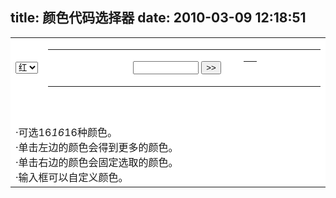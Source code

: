 title: 颜色代码选择器
date: 2010-03-09 12:18:51
---

<table align="center" bgcolor="#dddddd" border="0" cellpadding="3" cellspacing="1" width="350">
	<tbody>
		<tr bgcolor="#ffffff">
			<td align="middle" width="10%">
				<select name="select1" onchange="selectchg(this.value)"> <option selected="selected" value="1">红</option> <option value="2">绿</option> <option value="3">蓝</option> <option value="4">灰</option></select></td>
			<td align="middle" width="90%">
				<table border="0" cellpadding="0" cellspacing="0" width="100%">
					<tbody>
						<tr>
							<td align="right">
								<input class="memo" name="text1" size="10" /> <input class="button" name="Button2" onclick="choosecolor()" type="button" value=">>" /></td>
							<td align="right" width="3%">
								&nbsp;</td>
							<td width="30%">
								<table border="0" cellpadding="0" cellspacing="1" class="cursorcross" height="20" width="40">
									<tbody>
										<tr>
											<td bgcolor="#ffffff" id="customcolor" onmouseover="showcolor(this)">
												&nbsp;</td>
										</tr>
									</tbody>
								</table>
							</td>
						</tr>
					</tbody>
				</table>
			</td>
		</tr>
		<tr bgcolor="#ffffff">
			<td align="middle" width="10%">
				<table border="0" cellpadding="0" cellspacing="1" class="cursorhand" id="tableleft">
<SCRIPT language=VBScript>
function hexit(which)
hexit=hex(which)
end function
</SCRIPT><SCRIPT language=JavaScript>
for(i=0;i<=15;++i)
{document.write('<tr><td align="center">'+ hexit(0+i*17) +'</td><td id="tdleft' + i +'" bgcolor="rgb('+ (0+i*17) + ',0,0)" width="15" height="15" onclick="changeright(this.num)" onmouseover="showcolor(this)"></td></tr>')
 document.all['tdleft' + i].num=i
}
</SCRIPT>					<tbody>
					</tbody>
				</table>
			</td>
			<td align="middle" width="90%">
				<table border="0" cellpadding="0" cellspacing="1" class="cursorcross" id="tableleft">
<SCRIPT language=JavaScript>
document.write('<tr><td></td>')
for(i=0;i<=15;++i)
{document.write('<td align="center">'+ hexit(0+i*17) +'</td>')}
document.write('</tr>')

for(i=0;i<=15;++i)
{document.write('<tr>')
 document.write('<td align="center">'+ hexit(0+i*17) +'</td>')
 for(j=0;j<=15;++j)
  {document.write('<td id="tdrightr' + i + 'c' + j +'" bgcolor="rgb(0,'+ (0+i*17) + ',' + (0+j*17) + ')" width="15" height="15" onmouseover="showcolor(this)" onclick="clickright(this)"></td>')}
 document.write('</tr>')
}

</SCRIPT>					<tbody>
					</tbody>
				</table>
			</td>
		</tr>
		<tr bgcolor="#ffffff">
			<td colspan="2" height="20">
				&middot;可选16*16*16种颜色。<br />
				&middot;单击左边的颜色会得到更多的颜色。<br />
				&middot;单击右边的颜色会固定选取的颜色。 <br />
				&middot;输入框可以自定义颜色。</td>
		</tr>
	</tbody>
</table>
<SCRIPT language=JavaScript>
function selectchg(which)
{switch(which)
  {case '1' :leftR();break;
   case '2' :leftG();break;
   case '3' :leftB();break;
   case '4' :leftA();break;
  }
}
function leftR()
{for(i=0;i<=15;++i)
   {document.all['tdleft'+i].bgColor='rgb('+ (0+i*17) + ',0,0)'}
 rightR(0)
}
function leftG()
{for(i=0;i<=15;++i)
   {document.all['tdleft'+i].bgColor='rgb(0,'+ (0+i*17) + ',0)'}
 rightG(0)
}
function leftB()
{for(i=0;i<=15;++i)
   {document.all['tdleft'+i].bgColor='rgb(0,0,'+ (0+i*17) + ')'}
 rightB(0)
}
function leftA()
{for(i=0;i<=15;++i)
   {document.all['tdleft'+i].bgColor='rgb('+ (0+i*17) + ','+ (0+i*17) + ','+ (0+i*17) + ')'}
 rightA()
}
function rightR(which)
{for(i=0;i<=15;++i)
   {for(j=0;j<=15;++j)
     {document.all['tdrightr' + i + 'c' + j].bgColor='rgb(' + (0+which*17) + ',' + (0+i*17) + ','+ (0+j*17) + ')'}
    }
}
function rightG(which)
{for(i=0;i<=15;++i)
   {for(j=0;j<=15;++j)
     {document.all['tdrightr' + i + 'c' + j].bgColor='rgb(' + (0+i*17) + ',' + (0+which*17) +  ',' + (0+j*17) + ')'}
    }
}
function rightB(which)
{for(i=0;i<=15;++i)
   {for(j=0;j<=15;++j)
     {document.all['tdrightr' + i + 'c' + j].bgColor='rgb(' + (0+i*17) + ','+ (0+j*17)+ ',' + (0+which*17) + ')'}
    }
}
function rightA()
{for(i=0;i<=15;++i)
   {for(j=0;j<=15;++j)
     {document.all['tdrightr' + i + 'c' + j].bgColor='rgb(' + (0+i*16+j) + ','+ (0+i*16+j)+ ',' + (0+i*16+j) + ')'}
    }
}
var rightclicked=false
function clickright(which)
{if(rightclicked){rightclicked=false;showcolor(which)}else{rightclicked=true}
}
function changeright(which)
{switch(select1.value)
  {case '1' :rightR(which);break;
   case '2' :rightG(which);break;
   case '3' :rightB(which);break;
 }
}
function showcolor(which)
{if(rightclicked)return;
 text1.value=which.bgColor
 choosecolor()
}
function choosecolor()
{customcolor.bgColor=text1.value
}
</SCRIPT>